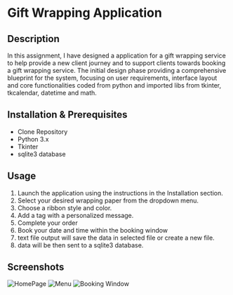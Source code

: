 # Gift Wrapping Application

## Description 

In this assignment, I have designed a application for a gift wrapping service to help provide a new client journey and to support clients towards booking a gift wrapping service. The initial design phase providing a comprehensive blueprint for the system, focusing on user requirements, interface layout and core functionalities coded from python and imported libs from tkinter, tkcalendar, datetime and math. 

## Installation & Prerequisites
 - Clone Repository 
 - Python 3.x
 - Tkinter
 - sqlite3 database

## Usage
1. Launch the application using the instructions in the Installation section.
2. Select your desired wrapping paper from the dropdown menu.
3. Choose a ribbon style and color.
4. Add a tag with a personalized message.
5. Complete your order 
6. Book your date and time within the booking window
7. text file output will save the data in selected file or create a new file.
8. data will be then sent to a sqlite3 database. 

## Screenshots
![HomePage](https://github.com/user-attachments/assets/33471980-4c9b-46e1-bc2b-0fd1ae80c8e1)
![Menu](https://github.com/user-attachments/assets/f3609b41-31b3-4db9-97e1-4661d8ce41e1)
![Booking Window](https://github.com/user-attachments/assets/0ad23d3e-d79e-4c29-a72c-de00d9a414b3)
